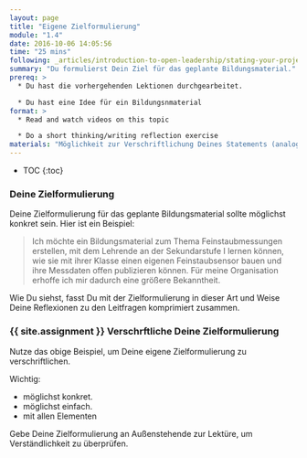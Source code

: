 ```yaml
---
layout: page
title: "Eigene Zielformulierung"
module: "1.4"
date: 2016-10-06 14:05:56
time: "25 mins"
following: _articles/introduction-to-open-leadership/stating-your-project-vision.md
summary: "Du formulierst Dein Ziel für das geplante Bildungsmaterial."
prereq: >
  * Du hast die vorhergehenden Lektionen durchgearbeitet.

  * Du hast eine Idee für ein Bildungsnmaterial
format: >
  * Read and watch videos on this topic

  * Do a short thinking/writing reflection exercise
materials: "Möglichkeit zur Verschriftlichung Deines Statements (analog oder digital)"
---
```


* TOC
{:toc}


### Deine Zielformulierung

Deine Zielformulierung für das geplante Bildungsmaterial sollte möglichst konkret sein. Hier ist ein Beispiel:

> Ich möchte ein Bildungsmaterial zum Thema Feinstaubmessungen erstellen, mit dem Lehrende an der Sekundarstufe I lernen können, wie sie mit ihrer Klasse einen eigenen Feinstaubsensor bauen und ihre Messdaten offen publizieren können. Für meine Organisation erhoffe ich mir dadurch eine größere Bekanntheit.

Wie Du siehst, fasst Du mit der Zielformulierung in dieser Art und Weise Deine Reflexionen zu den Leitfragen komprimiert zusammen.

### {{ site.assignment }} Verschrftliche Deine Zielformulierung

Nutze das obige Beispiel, um Deine eigene Zielformulierung zu verschriftlichen.

Wichtig:
* möglichst konkret.
* möglichst einfach.
* mit allen Elementen

Gebe Deine Zielformulierung an Außenstehende zur Lektüre, um Verständlichkeit zu überprüfen.
